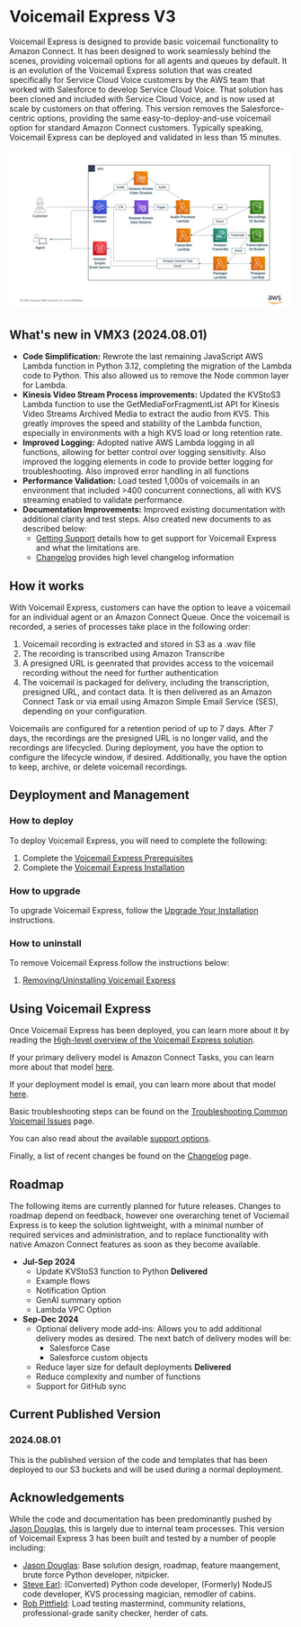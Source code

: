 # Voicemail Express V3
Voicemail Express is designed to provide basic voicemail functionality to Amazon Connect. It has been designed to work seamlessly behind the scenes, providing voicemail options for all agents and queues by default. It is an evolution of the Voicemail Express solution that was created specifically for Service Cloud Voice customers by the AWS team that worked with Salesforce to develop Service Cloud Voice. That solution has been cloned and included with Service Cloud Voice, and is now used at scale by customers on that offering. This version removes the Salesforce-centric options, providing the same easy-to-deploy-and-use voicemail option for standard Amazon Connect customers. Typically speaking, Voicemail Express can be deployed and validated in less than 15 minutes. 

![Voicemail Express Architecture](Docs/Img/VMX3.png)

## What's new in VMX3 (2024.08.01)
-  **Code Simplification:** Rewrote the last remaining JavaScript AWS Lambda function in Python 3.12, completing the migration of the Lambda code to Python. This also allowed us to remove the Node common layer for Lambda.
-  **Kinesis Video Stream Process improvements:** Updated the KVStoS3 Lambda function to use the GetMediaForFragmentList API for Kinesis Video Streams Archived Media to extract the audio from KVS. This greatly improves the speed and stability of the Lambda function, especially in environments with a high KVS load or long retention rate.
-  **Improved Logging:** Adopted native AWS Lambda logging in all functions, allowing for better control over logging sensitivity. Also improved the logging elements in code to provide better logging for troubleshooting. Also improved error handling in all functions
-  **Performance Validation:** Load tested 1,000s of voicemails in an environment that included >400 concurrent connections, all with KVS streaming enabled to validate performance.
-  **Documentation Improvements:** Improved existing documentation with additional clarity and test steps. Also created new documents to as described below:
   -  [Getting Support](Docs/vmx_support.md) details how to get support for Voicemail Express and what the limitations are. 
   -  [Changelog](Docs/vmx_changelog.md) provides high level changelog information

## How it works
With Voicemail Express, customers can have the option to leave a voicemail for an individual agent or an Amazon Connect Queue. Once the voicemail is recorded, a series of processes take place in the following order:
1. Voicemail recording is extracted and stored in S3 as a .wav file
1. The recording is transcribed using Amazon Transcribe
1. A presigned URL is geenrated that provides access to the voicemail recording without the need for further authentication
1. The voicemail is packaged for delivery, including the transcription, presigned URL, and contact data. It is then delivered as an Amazon Connect Task or via email using Amazon Simple Email Service (SES), depending on your configuration.

Voicemails are configured for a retention period of up to 7 days. After 7 days, the recordings are the presigned URL is no longer valid, and the recordings are lifecycled. During deployment, you have the option to configure the lifecycle window, if desired. Additionally, you have the option to keep, archive, or delete voicemail recordings. 

## Deyployment and Management
### How to deploy
To deploy Voicemail Express, you will need to complete the following:
1. Complete the [Voicemail Express Prerequisites](Docs/vmx_prerequistes.md)
1. Complete the [Voicemail Express Installation](Docs/vmx_installation_instructions.md)

### How to upgrade
To upgrade Voicemail Express, follow the [Upgrade Your Installation](Docs/vmx_upgrade.md) instructions.

### How to uninstall
To remove Voicemail Express follow the instructions below:
1.  [Removing/Uninstalling Voicemail Express](Docs/vmx_uninstall.md)

## Using Voicemail Express
Once Voicemail Express has been deployed, you can learn more about it by reading the [High-level overview of the Voicemail Express solution](Docs/vmx_core.md). 

If your primary delivery model is Amazon Connect Tasks, you can learn more about that model [here](Docs/vmx_tasks.md). 

If your deployment model is email, you can learn more about that model [here](Docs/vmx_email.md).

Basic troubleshooting steps can be found on the [Troubleshooting Common Voicemail Issues](Docs/vmx_troubleshooting.md) page.

You can also read about the available [support options](Docs/vmx_support.md).

Finally, a list of recent changes be found on the [Changelog](Docs/vmx_changelog.md) page.

## Roadmap
The following items are currently planned for future releases. Changes to roadmap depend on feedback, however one overarching tenet of Vociemail Express is to keep the solution lightweight, with a minimal number of required services and administration, and to replace functionality with native Amazon Connect features as soon as they become available. 
-  **Jul-Sep 2024**
   -  Update KVStoS3 function to Python **Delivered**
   -  Example flows
   -  Notification Option
   -  GenAI summary option
   -  Lambda VPC Option
-  **Sep-Dec 2024**
   -  Optional delivery mode add-ins: Allows you to add additional delivery modes as desired. The next batch of delivery modes will be:
      -  Salesforce Case
      -  Salesforce custom objects
   -  Reduce layer size for default deployments **Delivered**
   -  Reduce complexity and number of functions
   -  Support for GitHub sync

## Current Published Version
### 2024.08.01
This is the published version of the code and templates that has been deployed to our S3 buckets and will be used during a normal deployment.

## Acknowledgements
While the code and documentation has been predominantly pushed by [Jason Douglas](https://github.com/dougjaso), this is largely due to internal team processes. This version of Voicemail Express 3 has been built and tested by a number of people including:

-  [Jason Douglas](https://github.com/dougjaso): Base solution design, roadmap, feature maangement, brute force Python developer, nitpicker.
-  [Steve Earl](https://github.com/SteveEarl-AWS): (Converted) Python code developer, (Formerly) NodeJS code developer, KVS processing magician, remodler of cabins.
-  [Rob Pittfield](https://github.com/robpittfield2): Load testing mastermind, community relations, professional-grade sanity checker, herder of cats.